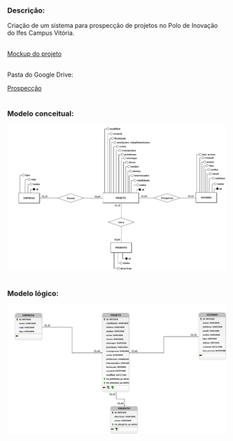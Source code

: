 ### Descrição:<br>
Criação de um sistema para prospecção de projetos no Polo de Inovação do Ifes Campus Vitória. <br><br>

[Mockup do projeto](arquivos/Mockup_Prospeccao_Projetos.pdf) <br><br>

Pasta do Google Drive:

[Prospecção](https://drive.google.com/drive/folders/1CVqCn_gGK5CP8oXlqElxSrczc94dWwYH) <br><br>

### Modelo conceitual:<br>
![img](arquivos/banco-de-dados/conceitual.png) <br><br>

### Modelo lógico:<br>
![img](arquivos/banco-de-dados/logico.png) <br><br>
